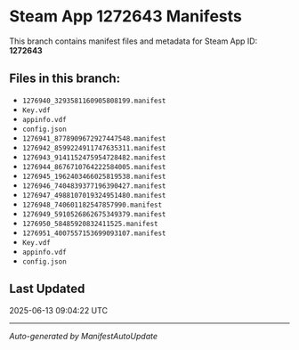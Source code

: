 # Steam App 1272643 Manifests

This branch contains manifest files and metadata for Steam App ID: **1272643**

## Files in this branch:
- `1276940_3293581160905808199.manifest`
- `Key.vdf`
- `appinfo.vdf`
- `config.json`
- `1276941_8778909672927447548.manifest`
- `1276942_8599224911747635311.manifest`
- `1276943_9141152475954728482.manifest`
- `1276944_8676710764222584005.manifest`
- `1276945_1962403466025819538.manifest`
- `1276946_7404839377196390427.manifest`
- `1276947_4988107019324951480.manifest`
- `1276948_740601182547857990.manifest`
- `1276949_5910526862675349379.manifest`
- `1276950_58485920832411525.manifest`
- `1276951_4007557153699093107.manifest`
- `Key.vdf`
- `appinfo.vdf`
- `config.json`

## Last Updated
2025-06-13 09:04:22 UTC

---
*Auto-generated by ManifestAutoUpdate*
